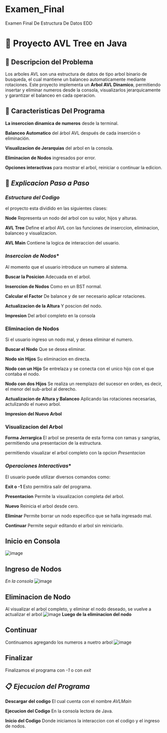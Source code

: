 # Examen_Final
Examen Final De Estructura De Datos EDD
# 🌳 Proyecto AVL Tree en Java
## 📌 Descripcion del Problema
Los arboles AVL son una estructura de datos de tipo arbol binario de busqueda, el cual mantiene un balanceo automaticamente mediante rotaciones.
Este proyecto implementa un **Arbol AVL Dinamico**, permitiendo insertar y eliminar numeros desde la consola, visualizarlos jerarquicamente y garantizar el balanceo en cada operacion.
## 📌 Caracteristicas Del Programa
**La inserccion dinamica de numeros** desde la terminal.

**Balanceo Automatico** del árbol AVL después de cada inserción o eliminación.

**Visualizacion de Jerarquias** del arbol en la consola.

**Eliminacion de Nodos** ingresados por error.

**Opciones interactivas** para mostrar el arbol, reiniciar o continuar la edicion.

## ️️️️️💬 *Explicacion Paso a Paso*
### *Estructura del Codigo*
el proyecto esta dividido en las siguientes clases:

**Node** Representa un nodo del arbol con su valor, hijos y alturas.

**AVL Tree** Define el arbol AVL con las funciones de inserccion, eliminacion, balanceo y visualizacion.

**AVL Main** Contiene la logica de interaccion del usuario.

### *Inserccion de Nodos**
Al momento que el usuario introduce un numero al sistema.

**Buscar la Posicion** Adecuada en el arbol.

**Inserccion de Nodos** Como en un BST normal.

**Calcular el Factor** De balance y de ser necesario aplicar rotaciones.

**Actualizacion de la Altura** Y poscion del nodo.

**Impresion** Del arbol completo en la consola

### **Eliminacion de Nodos**
Si el usuario ingreso un nodo mal, y desea eliminar el numero.

**Buscar el Nodo** Que se desea eliminar.

**Nodo sin Hijos** Su eliminacion en directa.

**Nodo con un Hijo** Se entrelaza y se conecta con el unico hijo con el que contaba el nodo.

**Nodo con dos Hijos** Se realiza un reemplazo del sucesor en orden, es decir, el menor del sub-arbol  al derecho.

**Actualizacion de Altura y Balanceo** Aplicando las rotaciones necesarias, actulizando el nuevo arbol.

**Impresion del Nuevo Arbol**

### **Visualizacion del Arbol**
**Forma Jerrargica** El arbol se presenta de esta forma con ramas y sangrias, permitiendo una presentacion de la estructura.

permitiendo visualizar el arbol completo con la opcion *Presentacion*

### *Operaciones Interactivas**
El usuario puede utilizar diversos comandos como:

**Exit o -1** Esto permitira salir del programa.

**Presentacion** Permite la visualizacion completa del arbol.

**Nuevo** Reinicia el arbol desde cero.

**Eliminar** Permite borrar un nodo especifico que se halla ingresado mal.

**Continuar** Permite seguir editando el arbol sin reiniciarlo.

## Inicio en Consola
![image](https://github.com/user-attachments/assets/234f952b-5b2c-4db4-b4f7-f14718dfa699)
## Ingreso de Nodos 
*En la consola*
![image](https://github.com/user-attachments/assets/e76a0e4a-ba9f-4516-8767-c77968839b16)
## Eliminacion de Nodo
Al visualizar el arbol completo, y eliminar el nodo deseado, se vuelve a actualizar el arbol
![image](https://github.com/user-attachments/assets/ba5563bf-400a-4f97-840c-74292fd0a59d)
**Luego de la eliminacion del nodo**
## Continuar
Continuamos agregando los numeros a nuetro arbol
![image](https://github.com/user-attachments/assets/b20173ff-eb07-4c22-a67d-c8d78effb65f)
## Finalizar
Finalizamos el programa con *-1* o con *exit*
## 📋 *Ejecucion del Programa*
**Descargar del codigo** El cual cuenta con el nombre *AVLMain*

**Ejecucion del Codigo** En la consola lectora de Java.

**Inicio del Codigo** Donde iniciamos la interaccion con el codigo y el ingreso de nodos.
